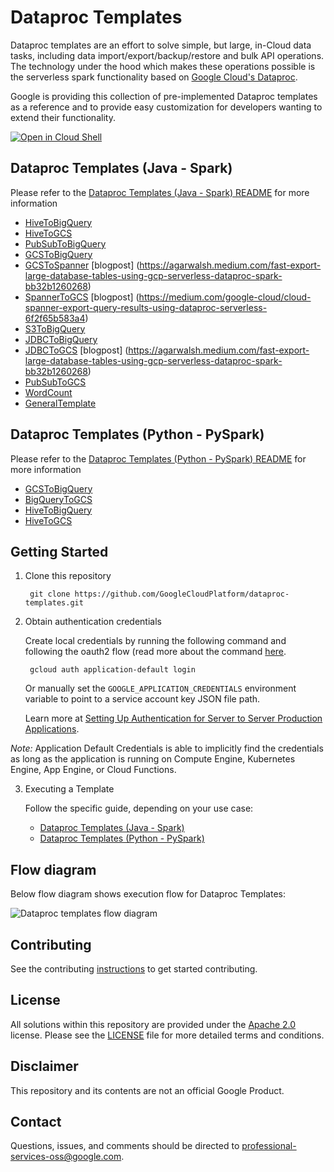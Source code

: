 # Dataproc Templates
Dataproc templates are an effort to solve simple, but large, in-Cloud data tasks, including data import/export/backup/restore and bulk API operations. The technology under the hood which makes these operations possible is the serverless spark functionality based on [Google Cloud's Dataproc](https://cloud.google.com/dataproc/).

Google is providing this collection of pre-implemented Dataproc templates as a reference and to provide easy customization for developers wanting to extend their functionality.

[![Open in Cloud Shell](http://gstatic.com/cloudssh/images/open-btn.svg)](https://console.cloud.google.com/cloudshell/editor)


## Dataproc Templates (Java - Spark)
Please refer to the [Dataproc Templates (Java - Spark) README](java/README.md)  for more information
* [HiveToBigQuery](java/src/main/java/com/google/cloud/dataproc/templates/hive/README.md)
* [HiveToGCS](java/src/main/java/com/google/cloud/dataproc/templates/hive/README.md)
* [PubSubToBigQuery](java/src/main/java/com/google/cloud/dataproc/templates/pubsub/README.md)
* [GCSToBigQuery](java/src/main/java/com/google/cloud/dataproc/templates/gcs/README.md)
* [GCSToSpanner](java/src/main/java/com/google/cloud/dataproc/templates/gcs/README.md) [blogpost] (https://agarwalsh.medium.com/fast-export-large-database-tables-using-gcp-serverless-dataproc-spark-bb32b1260268)
* [SpannerToGCS](java/src/main/java/com/google/cloud/dataproc/templates/databases/README.md) [blogpost] (https://medium.com/google-cloud/cloud-spanner-export-query-results-using-dataproc-serverless-6f2f65b583a4)
* [S3ToBigQuery](java/src/main/java/com/google/cloud/dataproc/templates/s3/README.md)
* [JDBCToBigQuery](java/src/main/java/com/google/cloud/dataproc/templates/jdbc/README.md)
* [JDBCToGCS](java/src/main/java/com/google/cloud/dataproc/templates/jdbc/README.md) [blogpost] (https://agarwalsh.medium.com/fast-export-large-database-tables-using-gcp-serverless-dataproc-spark-bb32b1260268)
* [PubSubToGCS](java/src/main/java/com/google/cloud/dataproc/templates/pubsub/README.md#2-pubsub-to-gcs)
* [WordCount](java/src/main/java/com/google/cloud/dataproc/templates/word/WordCount.java)
* [GeneralTemplate](java/src/main/java/com/google/cloud/dataproc/templates/general/README.md)

## Dataproc Templates (Python - PySpark)
Please refer to the [Dataproc Templates (Python - PySpark) README](python/README.md) for more information
* [GCSToBigQuery](python/dataproc_templates/gcs/README.md)
* [BigQueryToGCS](python/dataproc_templates/bigquery/README.md)
* [HiveToBigQuery](python/dataproc_templates/hive/README.md)
* [HiveToGCS](python/dataproc_templates/hive/README.md)

## Getting Started

1) Clone this repository

        git clone https://github.com/GoogleCloudPlatform/dataproc-templates.git
2) Obtain authentication credentials

   Create local credentials by running the following command and following the
   oauth2 flow (read more about the command [here](https://cloud.google.com/sdk/gcloud/reference/auth/application-default/login).

        gcloud auth application-default login

   Or manually set the `GOOGLE_APPLICATION_CREDENTIALS` environment variable
   to point to a service account key JSON file path.

   Learn more at [Setting Up Authentication for Server to Server Production Applications](https://developers.google.com/identity/protocols/oauth2/service-account).

*Note:* Application Default Credentials is able to implicitly find the credentials as long as the application is running on Compute Engine, Kubernetes Engine, App Engine, or Cloud Functions.

3) Executing a Template 

    Follow the specific guide, depending on your use case:
   - [Dataproc Templates (Java - Spark)](java/README.md)
   - [Dataproc Templates (Python - PySpark)](python/README.md)

## Flow diagram

Below flow diagram shows execution flow for Dataproc Templates:

![Dataproc templates flow diagram](dp-templates.png)

## Contributing
See the contributing [instructions](/CONTRIBUTING.md) to get started contributing.

## License
All solutions within this repository are provided under the [Apache 2.0](https://www.apache.org/licenses/LICENSE-2.0) license. Please see the [LICENSE](/LICENSE) file for more detailed terms and conditions.

## Disclaimer
This repository and its contents are not an official Google Product.

## Contact
Questions, issues, and comments should be directed to
[professional-services-oss@google.com](mailto:professional-services-oss@google.com).

[gcf]: https://cloud.google.com/functions/
[gcf-bg]: https://cloud.google.com/functions/docs/writing/background
[logs-export]: https://cloud.google.com/logging/docs/export/
